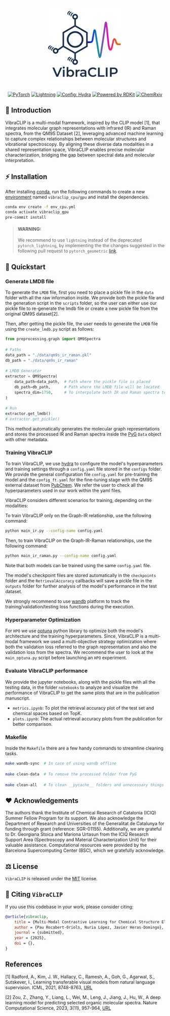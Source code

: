 <div align="center">

<h1 align="center"><img src="img/logo.png" width="250"/></h1>

<a href="https://pytorch.org/get-started/locally/"><img alt="PyTorch" src="https://img.shields.io/badge/PyTorch-ee4c2c?logo=pytorch&logoColor=white"></a>
<a href="https://pytorchlightning.ai/"><img alt="Lightning" src="https://img.shields.io/badge/-Lightning-792ee5?logo=pytorchlightning&logoColor=white"></a>
<a href="https://hydra.cc/"><img alt="Config: Hydra" src="https://img.shields.io/badge/Config-Hydra-89b8cd"></a>
[![Powered by RDKit](https://img.shields.io/badge/Powered%20by-RDKit-3838ff.svg?logo=data:image/png;base64,iVBORw0KGgoAAAANSUhEUgAAABAAAAAQBAMAAADt3eJSAAAABGdBTUEAALGPC/xhBQAAACBjSFJNAAB6JgAAgIQAAPoAAACA6AAAdTAAAOpgAAA6mAAAF3CculE8AAAAFVBMVEXc3NwUFP8UPP9kZP+MjP+0tP////9ZXZotAAAAAXRSTlMAQObYZgAAAAFiS0dEBmFmuH0AAAAHdElNRQfmAwsPGi+MyC9RAAAAQElEQVQI12NgQABGQUEBMENISUkRLKBsbGwEEhIyBgJFsICLC0iIUdnExcUZwnANQWfApKCK4doRBsKtQFgKAQC5Ww1JEHSEkAAAACV0RVh0ZGF0ZTpjcmVhdGUAMjAyMi0wMy0xMVQxNToyNjo0NyswMDowMDzr2J4AAAAldEVYdGRhdGU6bW9kaWZ5ADIwMjItMDMtMTFUMTU6MjY6NDcrMDA6MDBNtmAiAAAAAElFTkSuQmCC)](https://www.rdkit.org/)
[![ChemRxiv](https://img.shields.io/badge/ChemRxiv-Preprint-red)](https://doi.org/10.26434/chemrxiv-2025-kwjzv)

</div>

## 📌 Introduction

VibraCLIP is a multi-modal framework, inspired by the CLIP model [1], that integrates molecular graph representations with infrared (IR) and Raman spectra, from the QM9S Dataset [2], leveraging advanced machine learning to capture complex relationships between molecular structures and vibrational spectroscopy. By aligning these diverse data modalities in a shared representation space, VibraCLIP enables precise molecular characterization, bridging the gap between spectral data and molecular interpretation.

## ⚡ Installation
After installing [conda](http://conda.pydata.org/), run the following commands to create a new [environment](https://conda.io/docs/user-guide/tasks/manage-environments.html)
named `vibraclip_cpu/gpu` and install the dependencies.

```bash
conda env create -f env_cpu.yml
conda activate vibraclip_gpu
pre-commit install
```

> #### WARNING:
> We recommend to use `lightning` instead of the deprecated `pytorch_lightning`, by implementing the the changes suggested in the following pull request to `pytorch_geometric` [link](https://github.com/pyg-team/pytorch_geometric/pull/10147).

## 🚀 Quickstart

### Generate LMDB file
To generate the `LMDB` file, first you need to place a pickle file in the `data` folder with all the raw information inside. We provide both the pickle file and the generation script in the `scripts` folder, so the user can either use our pickle file to re-generate the lmdb file or create a new pickle file from the original QM9S dataset[2].

Then, after getting the pickle file, the user needs to generate the `LMDB` file using the `create_lmdb.py` script as follows:

```python
from preprocessing.graph import QM9Spectra

# Paths
data_path = "./data/qm9s_ir_raman.pkl"
db_path = "./data/qm9s_ir_raman"

# LMDB Generator
extractor = QM9Spectra(
    data_path=data_path,  # Path where the pickle file is placed
    db_path=db_path,      # Path where the LMDB file will be located
    spectra_dim=1750,     # To interpolate both IR and Raman spectra to a given dimension
)

# Run
extractor.get_lmdb()
# extractor.get_pickle()
```

This method automatically generates the molecular graph representations and stores the processed IR and Raman spectra inside the [PyG](https://pytorch-geometric.readthedocs.io/en/latest/) `Data` object with other metadata.

### Training VibraCLIP
To train VibraCLIP, we use [hydra](https://hydra.cc/) to configure the model's hyperparameters and training settings through a `config.yaml` file stored in the `configs` folder. We provide the general configuration file `config.yaml` for pre-training the model and the `config_ft.yaml` for the fine-tuning stage with the QM9S external dataset from [PubChem](https://pubchem.ncbi.nlm.nih.gov/). We refer the user to check all the hyperparameters used in our work within the yaml files.

VibraCLIP considers different scenarios for training, depending on the modalities:

To train VibraCLIP only on the Graph-IR relationship, use the following command:

```bash
python main_ir.py --config-name config.yaml
```

Then, to train VibraCLIP on the Graph-IR-Raman relationships, use the following command:

```bash
python main_ir_raman.py --config-name config.yaml
```

Note that both models can be trained using the same `config.yaml` file.

The model's checkpoint files are stored automatically in the `checkpoints` folder and the `RetrievalAccuracy` callbacks will save a pickle file in the `outputs` folder for further analysis of the model's performance in the test dataset.

We strongly recommend to use [wandb](https://docs.wandb.ai/) platform to track the training/validation/testing loss functions during the execution.

### Hyperparameter Optimization
For `HPO` we use [optuna](https://optuna.readthedocs.io/en/stable/) python library to optimize both the model's architecture and the training hyperparameters. Since, VibraCLIP is a multi-modal framework we used a multi-objective strategy optimization where both the validation loss referred to the graph representation and also the validation loss from the spectra. We recommend the user to look at the `main_optuna.py` script before launching an `HPO` experiment.

### Evaluate VibraCLIP performance
We provide the jupyter notebooks, along with the pickle files with all the testing data, in the folder `notebooks` to analyze and visualize the performance of VibraCLIP to get the same plots that are in the publication manuscript.

- `metrics.ipynb`: To plot the retrieval accuracy plot of the test set and chemical spaces based on TopK.
- `plots.ipynb`: The actual retrieval accuracy plots from the publication for better comparison.

### Makefile
Inside the `Makefile` there are a few handy commands to streamline cleaning tasks.

```bash
make wandb-sync  # In case of using wandb offline

make clean-data  # To remove the processed folder from PyG

make clean-all   # To clean __pycache__ folders and unnecessary things
```

## ❤️  Acknowledgements
The authors thank the Institute of Chemical Research of Catalonia (ICIQ) Summer Fellow Program for its support. We also acknowledge the Department of Research and Universities of the Generalitat de Catalunya for funding through grant (reference: SGR-01155). Additionally, we are grateful to Dr. Georgiana Stoica and Mariona Urtasun from the ICIQ Research Support Area (Spectroscopy and Material Characterization Unit) for their valuable assistance. Computational resources were provided by the Barcelona Supercomputing Center (BSC), which we gratefully acknowledge.

## ⚖️  License
`VibraCLIP` is released under the [MIT](https://github.com/jherasdo/vibraclip/blob/main/LICENSE.md) license.

## 📄 Citing `VibraCLIP`

If you use this codebase in your work, please consider citing:

```bibtex
@article{vibraclip,
    title = {Multi-Modal Contrastive Learning for Chemical Structure Elucidation with VibraCLIP},
    author = {Pau Rocabert-Oriols, Nuria López, Javier Heras-Domingo},
    journal = {submitted},
    year = {2025},
    doi = {},
}
```

## References
<a id="1">[1]</a>
Radford, A., Kim, J. W., Hallacy, C., Ramesh, A., Goh, G., Agarwal, S., Sutskever, I.,
Learning transferable visual models from natural language supervision. ICML, 2021, 8748-8763, [URL](http://proceedings.mlr.press/v139/radford21a)

<a id="2">[2]</a>
Zou, Z., Zhang, Y., Liang, L., Wei, M., Leng, J., Jiang, J., Hu, W., A deep learning model for predicting selected organic molecular spectra. Nature Computational Science, 2023, 3(11), 957-964, [URL](https://www.nature.com/articles/s43588-023-00550-y)
